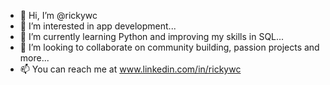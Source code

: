 - 👋 Hi, I’m @rickywc
- 👀 I’m interested in app development...
- 🌱 I’m currently learning Python and improving my skills in SQL...
- 💞️ I’m looking to collaborate on community building, passion projects and more...
- 📫 You can reach me at www.linkedin.com/in/rickywc

<!---
rickywc/rickywc is a ✨ special ✨ repository because its `README.md` (this file) appears on your GitHub profile.
You can click the Preview link to take a look at your changes.
--->
